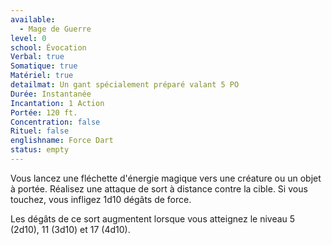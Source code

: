 ```yaml
---
available:
  - Mage de Guerre
level: 0
school: Évocation
Verbal: true
Somatique: true
Matériel: true
detailmat: Un gant spécialement préparé valant 5 PO
Durée: Instantanée
Incantation: 1 Action
Portée: 120 ft.
Concentration: false
Rituel: false
englishname: Force Dart
status: empty
---
```

Vous lancez une fléchette d'énergie magique vers une créature ou un objet à portée. Réalisez une attaque de sort à distance contre la cible. Si vous touchez, vous infligez 1d10 dégâts de force.

Les dégâts de ce sort augmentent lorsque vous atteignez le niveau 5 (2d10), 11 (3d10) et 17 (4d10).
